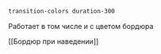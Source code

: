 ```css
transition-colors duration-300
```

Работает в том числе и с цветом бордюра

[[Бордюр при наведении]]